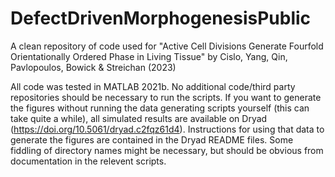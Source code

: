 # DefectDrivenMorphogenesisPublic
A clean repository of code used for "Active Cell Divisions Generate Fourfold Orientationally Ordered Phase in Living Tissue" by Cislo, Yang, Qin, Pavlopoulos, Bowick &amp; Streichan (2023)

All code was tested in MATLAB 2021b. No additional code/third party repositories should be necessary to run the scripts. If you want to generate the figures without running the data generating scripts yourself (this can take quite a while), all simulated results are available on Dryad (https://doi.org/10.5061/dryad.c2fqz61d4). Instructions for using that data to generate the figures are contained in the Dryad README files. Some fiddling of directory names might be necessary, but should be obvious from documentation in the relevent scripts.
